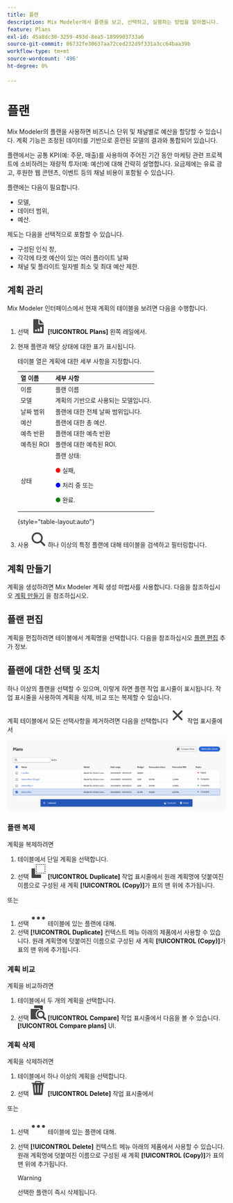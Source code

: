 ```yaml
---
title: 플랜
description: Mix Modeler에서 플랜을 보고, 선택하고, 실행하는 방법을 알아봅니다.
feature: Plans
exl-id: 45a8dc30-3259-493d-8ea5-1899903733a6
source-git-commit: 86732fe30637aa72ced232d9f331a3cc64baa39b
workflow-type: tm+mt
source-wordcount: '496'
ht-degree: 0%

---
```


# 플랜

Mix Modeler의 플랜을 사용하면 비즈니스 단위 및 채널별로 예산을 할당할 수 있습니다. 계획 기능은 조정된 데이터를 기반으로 훈련된 모델의 결과와 통합되어 있습니다.

플랜에서는 공통 KPI(예: 주문, 매출)를 사용하여 주어진 기간 동안 마케팅 관련 프로젝트에 소비하려는 재량적 투자(예: 예산)에 대해 간략히 설명합니다. 요금제에는 유료 광고, 후원한 웹 콘텐츠, 이벤트 등의 채널 비용이 포함될 수 있습니다.

플랜에는 다음이 필요합니다.

- 모델,
- 데이터 범위,
- 예산.

제도는 다음을 선택적으로 포함할 수 있습니다.

- 구성된 인식 창,
- 각각에 타겟 예산이 있는 여러 플라이트 날짜
- 채널 및 플라이트 일자별 최소 및 최대 예산 제한.


## 계획 관리

Mix Modeler 인터페이스에서 현재 계획의 테이블을 보려면 다음을 수행합니다.

1. 선택 ![](../assets/icons/FileChart.svg) **[!UICONTROL Plans]** 왼쪽 레일에서.

1. 현재 플랜과 해당 상태에 대한 표가 표시됩니다.

   테이블 열은 계획에 대한 세부 사항을 지정합니다.

   | 열 이름 | 세부 사항 |
   |---|---|
   | 이름 | 플랜 이름 |
   | 모델 | 계획의 기반으로 사용되는 모델입니다. |
   | 날짜 범위 | 플랜에 대한 전체 날짜 범위입니다. |
   | 예산 | 플랜에 대한 총 예산. |
   | 예측 반환 | 플랜에 대한 예측 반환 |
   | 예측된 ROI | 플랜에 대한 예측된 ROI. |
   | 상태 | 플랜 상태: <p><span style="color:red">●</span> 실패, <p><span style="color:blue">●</span> 처리 중 또는 <p><span style="color:green">●</span> 완료. |

   {style="table-layout:auto"}

1. 사용 ![검색](../assets/icons/Search.svg) 하나 이상의 특정 플랜에 대해 테이블을 검색하고 필터링합니다.

## 계획 만들기

계획을 생성하려면 Mix Modeler 계획 생성 마법사를 사용합니다. 다음을 참조하십시오 [계획 만들기](create.md) 을 참조하십시오.


## 플랜 편집

계획을 편집하려면 테이블에서 계획명을 선택합니다. 다음을 참조하십시오 [플랜 편집](edit.md) 추가 정보.


## 플랜에 대한 선택 및 조치

하나 이상의 플랜을 선택할 수 있으며, 이렇게 하면 플랜 작업 표시줄이 표시됩니다. 작업 표시줄을 사용하여 계획을 삭제, 비교 또는 복제할 수 있습니다.

계획 테이블에서 모든 선택사항을 제거하려면 다음을 선택합니다 ![닫기](../assets/icons/Close.svg) 작업 표시줄에서

![플랜 작업 표시줄](../assets/plans-action-bar.png)

### 플랜 복제

계획을 복제하려면

1. 테이블에서 단일 계획을 선택합니다.
1. 선택 ![복사](../assets/icons/Copy.svg) **[!UICONTROL Duplicate]** 작업 표시줄에서 원래 계획명에 덧붙여진 이름으로 구성된 새 계획 **[!UICONTROL (Copy)]**&#x200B;가 표의 맨 위에 추가됩니다.

또는

1. 선택 ![자세히](../assets/icons/More.svg) 테이블에 있는 플랜에 대해.
1. 선택 **[!UICONTROL Duplicate]** 컨텍스트 메뉴 아래의 제품에서 사용할 수 있습니다. 원래 계획명에 덧붙여진 이름으로 구성된 새 계획 **[!UICONTROL (Copy)]**&#x200B;가 표의 맨 위에 추가됩니다.

### 계획 비교

계획을 비교하려면

1. 테이블에서 두 개의 계획을 선택합니다.
1. 선택 ![비교](../assets/icons/Compare.svg) **[!UICONTROL Compare]** 작업 표시줄에서 다음을 볼 수 있습니다. **[!UICONTROL Compare plans]** UI.


### 계획 삭제

계획을 삭제하려면

1. 테이블에서 하나 이상의 계획을 선택합니다.
1. 선택 ![삭제](../assets/icons/Delete.svg) **[!UICONTROL Delete]** 작업 표시줄에서

또는

1. 선택 ![자세히](../assets/icons/More.svg) 테이블에 있는 플랜에 대해.
1. 선택 **[!UICONTROL Delete]** 컨텍스트 메뉴 아래의 제품에서 사용할 수 있습니다. 원래 계획명에 덧붙여진 이름으로 구성된 새 계획 **[!UICONTROL (Copy)]**&#x200B;가 표의 맨 위에 추가됩니다.

   >[!WARNING]
   >
   >   선택한 플랜이 즉시 삭제됩니다.
